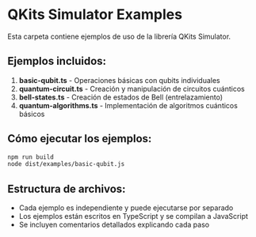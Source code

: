 # QKits Simulator Examples

Esta carpeta contiene ejemplos de uso de la librería QKits Simulator.

## Ejemplos incluidos:

1. **basic-qubit.ts** - Operaciones básicas con qubits individuales
2. **quantum-circuit.ts** - Creación y manipulación de circuitos cuánticos
3. **bell-states.ts** - Creación de estados de Bell (entrelazamiento)
4. **quantum-algorithms.ts** - Implementación de algoritmos cuánticos básicos

## Cómo ejecutar los ejemplos:

```bash
npm run build
node dist/examples/basic-qubit.js
```

## Estructura de archivos:

- Cada ejemplo es independiente y puede ejecutarse por separado
- Los ejemplos están escritos en TypeScript y se compilan a JavaScript
- Se incluyen comentarios detallados explicando cada paso
